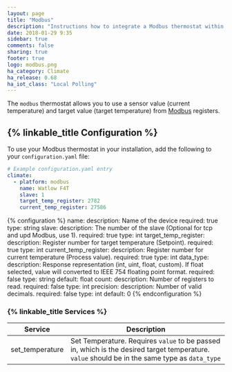 ```yaml
---
layout: page
title: "Modbus"
description: "Instructions how to integrate a Modbus thermostat within Home Assistant."
date: 2018-01-29 9:35
sidebar: true
comments: false
sharing: true
footer: true
logo: modbus.png
ha_category: Climate
ha_release: 0.68
ha_iot_class: "Local Polling"
---
```



The `modbus` thermostat allows you to use a sensor value (current temperature) and target value (target temperature) from [Modbus](http://www.modbus.org/) registers.

## {% linkable_title Configuration %}

To use your Modbus thermostat in your installation, add the following to your `configuration.yaml` file:

```yaml
# Example configuration.yaml entry
climate:
  - platform: modbus
    name: Watlow F4T
    slave: 1
    target_temp_register: 2782
    current_temp_register: 27586
```

{% configuration %}
name:
  description: Name of the device
  required: true
  type: string
slave:
  description: The number of the slave (Optional for tcp and upd Modbus, use 1).
  required: true
  type: int
target_temp_register:
  description: Register number for target temperature (Setpoint).
  required: true
  type: int
current_temp_register:
  description: Register number for current temperature (Process value).
  required: true
  type: int
data_type:
  description: Response representation (int, uint, float, custom). If float selected, value will converted to IEEE 754 floating point format.
  required: false
  type: string
  default: float
count:
  description: Number of registers to read.
  required: false
  type: int
precision:
  description: Number of valid decimals.
  required: false
  type: int
  default: 0
{% endconfiguration %}


### {% linkable_title Services %}

| Service | Description |
| ------- | ----------- |
| set_temperature | Set Temperature. Requires `value` to be passed in, which is the desired target temperature. `value` should be in the same type as `data_type` |
